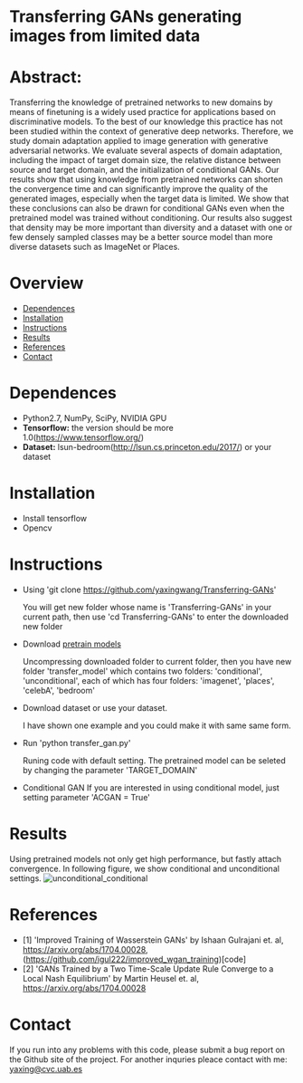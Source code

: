 # Transferring GANs generating images from limited data
# Abstract: 
Transferring the knowledge of pretrained networks to new domains by means of finetuning is a widely used practice for applications based on discriminative models. To the best of our knowledge this practice has not been studied within the context of generative deep networks. Therefore, we study domain adaptation applied to image generation with generative adversarial networks. We evaluate several aspects of domain adaptation, including the impact of target domain size, the relative distance between source and target domain, and the initialization of conditional GANs. Our results show that using knowledge from pretrained networks can shorten the convergence time and can significantly improve the quality of the generated images, especially when the target data is limited. We show that these conclusions can also be drawn for conditional GANs even when the pretrained model was trained without conditioning. Our results also suggest that density may be more important than diversity and a dataset with one or few densely sampled classes may be a better source model than more diverse datasets such as ImageNet or Places.

# Overview 
- [Dependences](#dependences)
- [Installation](#installtion)
- [Instructions](#instructions)
- [Results](#results)
- [References](#references)
- [Contact](#contact)
# Dependences 
- Python2.7, NumPy, SciPy, NVIDIA GPU
- **Tensorflow:** the version should be more 1.0(https://www.tensorflow.org/)
- **Dataset:** lsun-bedroom(http://lsun.cs.princeton.edu/2017/) or your dataset 

# Installation 
- Install tensorflow
- Opencv 
# Instructions
- Using 'git clone https://github.com/yaxingwang/Transferring-GANs'

    You will get new folder whose name is 'Transferring-GANs' in your current path, then  use 'cd Transferring-GANs' to enter the downloaded new folder
    
- Download [pretrain models](https://drive.google.com/drive/folders/1KYzR-NEwKT1582USX31samfZ3JoJ5ija)

    Uncompressing downloaded folder to current folder, then you have new folder 'transfer_model'  which contains two folders: 'conditional', 'unconditional', each of which has four folders: 'imagenet', 'places', 'celebA', 'bedroom'

- Download dataset or use your dataset.

    I have shown one example and you could make it with same same form.

- Run 'python transfer_gan.py'

   Runing code with default setting. The pretrained model can be seleted by changing the parameter 'TARGET_DOMAIN'
 
- Conditional GAN 
  If you are interested in using conditional model, just setting parameter 'ACGAN = True'
# Results 
Using pretrained models not only get high performance, but fastly attach convergence. In following figure, we show conditional and unconditional settings.
![unconditional_conditional](https://user-images.githubusercontent.com/16056485/40908899-5d8484be-67e8-11e8-894c-d4b19a54e48c.png)

# References 
- \[1\] 'Improved Training of Wasserstein GANs' by Ishaan Gulrajani et. al, https://arxiv.org/abs/1704.00028, (https://github.com/igul222/improved_wgan_training)[code] 
- \[2\] 'GANs Trained by a Two Time-Scale Update Rule Converge to a Local Nash Equilibrium' by Martin Heusel  et. al, https://arxiv.org/abs/1704.00028
# Contact

If you run into any problems with this code, please submit a bug report on the Github site of the project. For another inquries pleace contact with me: yaxing@cvc.uab.es

